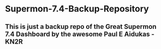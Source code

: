 # Supermon-7.4-Backup-Repository
## This is just a backup repo of the Great Supermon 7.4 Dashboard by the awesome Paul E Aidukas - KN2R ##
